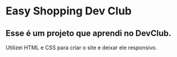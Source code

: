 <h1>Easy Shopping Dev Club</h1>
<h2>Esse é um projeto que aprendi no DevClub.</h2>
<p>Utilizei HTML e CSS para criar o site e deixar ele responsivo.</p>
